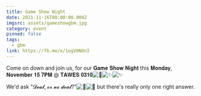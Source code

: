 ```yaml
---
title: Game Show Night
date: 2021-11-16T00:00:00.000Z
imgsrc: assets/gameshowgbm.jpg
category: event
pinned: false
tags:
  - gbm
link: https://fb.me/e/1ogV0NXnI
---
```

Come on down and join us, for our 𝐆𝐚𝐦𝐞 𝐒𝐡𝐨𝐰 𝐍𝐢𝐠𝐡𝐭 this 𝐌𝐨𝐧𝐝𝐚𝐲, 𝐍𝐨𝐯𝐞𝐦𝐛𝐞𝐫 𝟏𝟓 𝟕𝐏𝐌 @ 𝐓𝐀𝐖𝐄𝐒 𝟎𝟑𝟏𝟎![🎤](https://static.xx.fbcdn.net/images/emoji.php/v9/td7/1.5/16/1f3a4.png)![✨](https://static.xx.fbcdn.net/images/emoji.php/v9/t7b/1.5/16/2728.png)![✨](https://static.xx.fbcdn.net/images/emoji.php/v9/t7b/1.5/16/2728.png)

We'd ask "𝓓𝓮𝓪𝓵, 𝓸𝓻 𝓷𝓸 𝓭𝓮𝓪𝓵?"![💸](https://static.xx.fbcdn.net/images/emoji.php/v9/tbb/1.5/16/1f4b8.png)![💼](https://static.xx.fbcdn.net/images/emoji.php/v9/t66/1.5/16/1f4bc.png) but there's really only one right answer.